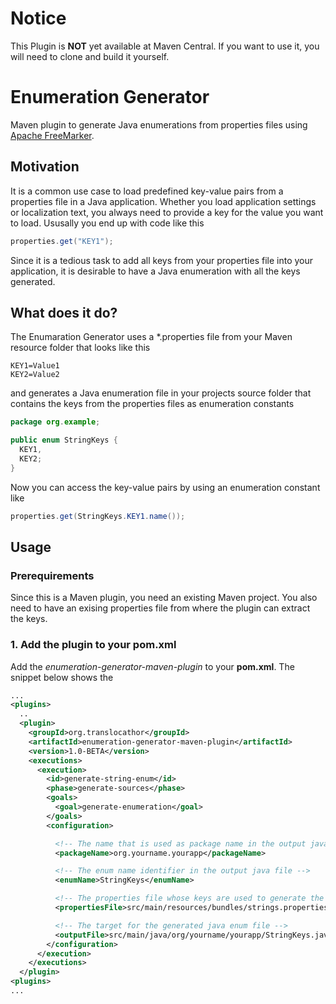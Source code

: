 # Notice
This Plugin is **NOT** yet available at Maven Central. If you want to use it, you will need to clone and build it yourself.

# Enumeration Generator
Maven plugin to generate Java enumerations from properties files using [Apache FreeMarker](http://freemarker.org/).

## Motivation
It is a common use case to load predefined key-value pairs from a properties file in a Java application. Whether you load application settings or localization text, you always need to provide a key for the value you want to load. Ususally you end up with code like this
```java
properties.get("KEY1");
```
Since it is a tedious task to add all keys from your properties file into your application, it is desirable to have a Java enumeration with all the keys generated.

## What does it do?
The Enumaration Generator uses a *.properties file from your Maven resource folder that looks like this
```properties
KEY1=Value1
KEY2=Value2
```
and generates a Java enumeration file in your projects source folder that contains the keys from the properties files as enumeration constants
```java
package org.example;

public enum StringKeys {
  KEY1,
  KEY2;
}
```
Now you can access the key-value pairs by using an enumeration constant like
```java
properties.get(StringKeys.KEY1.name());
```

## Usage
### Prerequirements
Since this is a Maven plugin, you need an existing Maven project. You also need to have an exising properties file from where the plugin can extract the keys.
### 1. Add the plugin to your pom.xml
Add the _enumeration-generator-maven-plugin_ to your **pom.xml**. The snippet below shows the 
```xml
...
<plugins>
  ..
  <plugin>
    <groupId>org.translocathor</groupId>
    <artifactId>enumeration-generator-maven-plugin</artifactId>
    <version>1.0-BETA</version>
    <executions>
      <execution>
        <id>generate-string-enum</id>
        <phase>generate-sources</phase>
        <goals>
          <goal>generate-enumeration</goal>
        </goals>
        <configuration>

          <!-- The name that is used as package name in the output java file -->
          <packageName>org.yourname.yourapp</packageName>

          <!-- The enum name identifier in the output java file -->
          <enumName>StringKeys</enumName>

          <!-- The properties file whose keys are used to generate the java enum file -->
          <propertiesFile>src/main/resources/bundles/strings.properties</propertiesFile>

          <!-- The target for the generated java enum file -->
          <outputFile>src/main/java/org/yourname/yourapp/StringKeys.java</outputFile>
        </configuration>
      </execution>
    </executions>
  </plugin>
<plugins>
...
```
